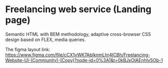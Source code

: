 # Freelancing web service (Landing page)

 Semantic HTML with BEM methodology, adaptive cross-browser CSS design based on FLEX, media queries.

The figma layout link: 
https://www.figma.com/file/cCX1vWK7AblknmLhr4ICBh/Freelancing-Website-UI-(Community)-(Copy)?node-id=0%3A1&t=0kBJxOlAEnhIv5Ob-1

